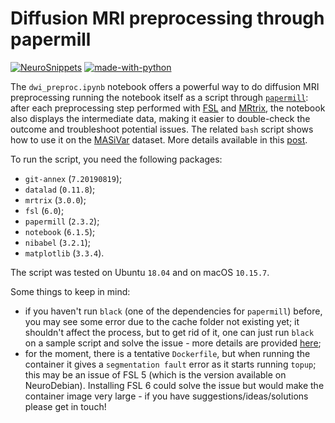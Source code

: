 # Diffusion MRI preprocessing through papermill

[![NeuroSnippets](https://img.shields.io/static/v1?label=Neuro&message=Snippets&color=orange)](http://neurosnippets.com/posts/papermill-preproc/#post) [![made-with-python](https://img.shields.io/badge/Made%20with-Python-1f425f.svg)](https://www.python.org/)

The `dwi_preproc.ipynb` notebook offers a powerful way to do diffusion MRI preprocessing running the notebook itself as a script through [`papermill`](https://papermill.readthedocs.io/en/latest/ 'Papermill documentation'): after each preprocessing step performed with [FSL](https://fsl.fmrib.ox.ac.uk/fsl/fslwiki/ 'FSL website') and [MRtrix](https://mrtrix.readthedocs.io/en/latest/ 'MRtrix documentation'), the notebook also displays the intermediate data, making it easier to double-check the outcome and troubleshoot potential issues. The related `bash` script shows how to use it on the [MASiVar](https://openneuro.org/datasets/ds003416/versions/1.0.0 'MASiVar on OpenNeuro') dataset.  More details available in this [post](http://neurosnippets.com/posts/papermill-preproc/#post).

To run the script, you need the following packages:
* `git-annex` (`7.20190819`);
* `datalad` (`0.11.8`);
* `mrtrix` (`3.0.0`);
* `fsl` (`6.0`);
* `papermill` (`2.3.2`);
* `notebook` (`6.1.5`);
* `nibabel` (`3.2.1`);
* `matplotlib` (`3.3.4`).

The script was tested on Ubuntu `18.04` and on macOS `10.15.7`.

Some things to keep in mind:
* if you haven't run `black` (one of the dependencies for `papermill`) before, you may see some error due to the cache folder not existing yet; it shouldn't affect the process, but to get rid of it, one can just run `black` on a sample script and solve the issue - more details are provided [here](https://github.com/psf/black/pull/1539);
* for the moment, there is a tentative `Dockerfile`, but when running the container it gives a `segmentation fault` error as it starts running `topup`; this may be an issue of FSL 5 (which is the version available on NeuroDebian). Installing FSL 6 could solve the issue but would make the container image very large - if you have suggestions/ideas/solutions please get in touch!